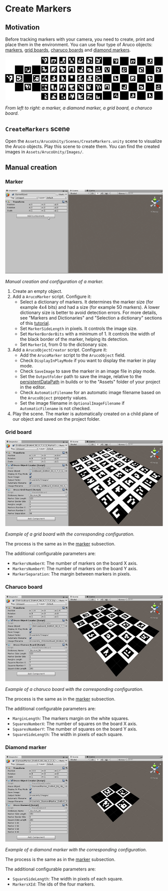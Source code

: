 # Create Markers

## Motivation

Before tracking markers with your camera, you need to create, print and place them in the environment. You can use four type of Aruco objects: [markers](https://docs.opencv.org/master/d5/dae/tutorial_aruco_detection.html), [grid boards](https://docs.opencv.org/master/db/da9/tutorial_aruco_board_detection.html), [charuco boards](https://docs.opencv.org/master/df/d4a/tutorial_charuco_detection.html) and [diamond markers](https://docs.opencv.org/master/d5/d07/tutorial_charuco_diamond_detection.html).

![Aruco Objects](../images/aruco_objects.png)

*From left to right: a marker, a diamond marker, a grid board, a charuco board.*

## `CreateMarkers` scene

Open the `Assets/ArucoUnity/Scenes/CreateMarkers.unity` scene to visualize the Aruco objects. Play this scene to create them. You can find the created images in `Assets/ArucoUnity/Images/`.

## Manual creation

### Marker

![Create a marker](../images/create_marker.gif)

*Manual creation and configuration of a marker.*

1. Create an empty object.
2. Add a `ArucoMarker` script. Configure it:
     - Select a dictionary of markers. It determines the marker size (for example 4x4 bits) and had a size (for example 50 markers). A lower dictionary size is better to avoid detection errors. For more details, see "Markers and Dictionaries" and "Selection a dictionary" sections of this [tutorial](https://docs.opencv.org/master/d5/dae/tutorial_aruco_detection.html).
     - Set `MarkerSideLength` in pixels. It controls the image size.
     - Set `MarkerBorderBits` with a minimum of 1. It controls the width of the black border of the marker, helping its detection.
     - Set `MarkerId`, from 0 to the dictionary size.
3. Add a `ArucoObjectCreator` script. Configure it:
     - Add the `ArucoMarker` script to the `ArucoObject` field.
     - Check `DisplayInPlayMode` if you want to display the marker in play mode.
     - Check `SaveImage` to save the marker in an image file in play mode.
     - Set the `OutputFolder` path to save the image, relative to the [persistentDataPath](https://docs.unity3d.com/ScriptReference/Application-persistentDataPath.html) in builds or to the "Assets" folder of your project in the editor.
     - Check `AutomaticFilename` for an automatic image filename based on the `ArucoObject` property values.
     - Set the image filename in `OptionalImageFilename` if `AutomaticFilename` is not checked.
4. Play the scene. The marker is automatically created on a child plane of our object and saved on the project folder.

### Grid board

![Create a grid board](../images/create_grid_board.jpg)

*Example of a grid board with the corresponding configuration.*

The process is the same as in the [marker](#marker) subsection.

The additional configurable parameters are:

- `MarkersNumberX`: The number of markers on the board X axis.
- `MarkersNumberY`: The number of markers on the board Y axis.
- `MarkerSeparation`: The margin between markers in pixels.

### Charuco board

![Create a charuco board](../images/create_charuco_board.jpg)

*Example of a charuco board with the corresponding configuration.*

The process is the same as in the [marker](#marker) subsection.

The additional configurable parameters are:

- `MarginLength`: The markers margin on the white squares.
- `SquaresNumberX`: The number of squares on the board X axis.
- `SquaresNumberY`: The number of squares on the board Y axis.
- `SquareSideLength`: The width in pixels of each square.

### Diamond marker

![Create a diamond marker](../images/create_diamond.jpg)

*Example of a diamond marker with the corresponding configuration.*

The process is the same as in the [marker](#marker) subsection.

The additional configurable parameters are:

- `SquareSideLength`: The width in pixels of each square.
- `MarkersXId`: The ids of the four markers.